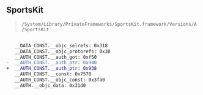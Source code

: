 ## SportsKit

> `/System/Library/PrivateFrameworks/SportsKit.framework/Versions/A/SportsKit`

```diff

   __DATA_CONST.__objc_selrefs: 0x318
   __DATA_CONST.__objc_protorefs: 0x30
   __AUTH_CONST.__auth_got: 0xf50
-  __AUTH_CONST.__auth_ptr: 0x940
+  __AUTH_CONST.__auth_ptr: 0x938
   __AUTH_CONST.__const: 0x7578
   __AUTH_CONST.__objc_const: 0x3fa0
   __AUTH.__objc_data: 0x31d0

```
